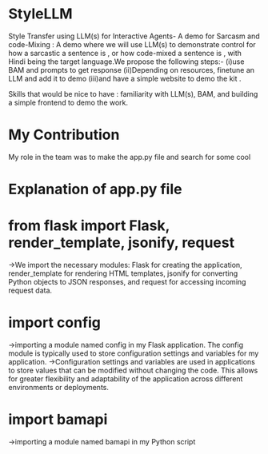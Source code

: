 # StyleLLM
Style Transfer using LLM(s) for Interactive Agents- A demo for Sarcasm and code-Mixing : A demo where we will use LLM(s) to demonstrate control for how a sarcastic a sentence is , or how code-mixed a sentence is , 
with Hindi being the target language.We propose the following steps:-
(i)use BAM and prompts to get response
(ii)Depending on resources, finetune an LLM and add it to demo
(iii)and have a simple website to demo the kit .

Skills that would be nice to have : familiarity with LLM(s), BAM, and building a simple frontend to demo the work.


# My Contribution
My role in the team was to make the app.py file and search for some cool 



# Explanation of app.py file

# from flask import Flask, render_template, jsonify, request
->We import the necessary modules: Flask for creating the application, render_template for rendering HTML templates, jsonify for converting Python objects to JSON responses, and 
  request for accessing incoming request data.

# import config
->importing a module named config in my Flask application. The config module is typically used to store configuration settings and variables for my application.
->Configuration settings and variables are used in applications to store values that can be modified without changing the code. This allows for greater flexibility and 
  adaptability of the application across different environments or deployments.

# import bamapi
->importing a module named bamapi in my Python script

#
